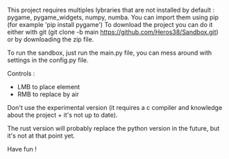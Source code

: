 This project requires multiples lybraries that are not installed by default : pygame, pygame_widgets, numpy, numba.
You can import them using pip (for example 'pip install pygame')
To download the project you can do it either with git (git clone -b main https://github.com/Heros38/Sandbox.git) or by downloading the zip file.

To run the sandbox, just run the main.py file, you can mess around with settings in the config.py file.

Controls :
  * LMB to place element
  * RMB to replace by air

Don't use the experimental version (it requires a c compiler and knowledge about the project + it's not up to date).

The rust version will probably replace the python version in the future, but it's not at that point yet.

Have fun !
